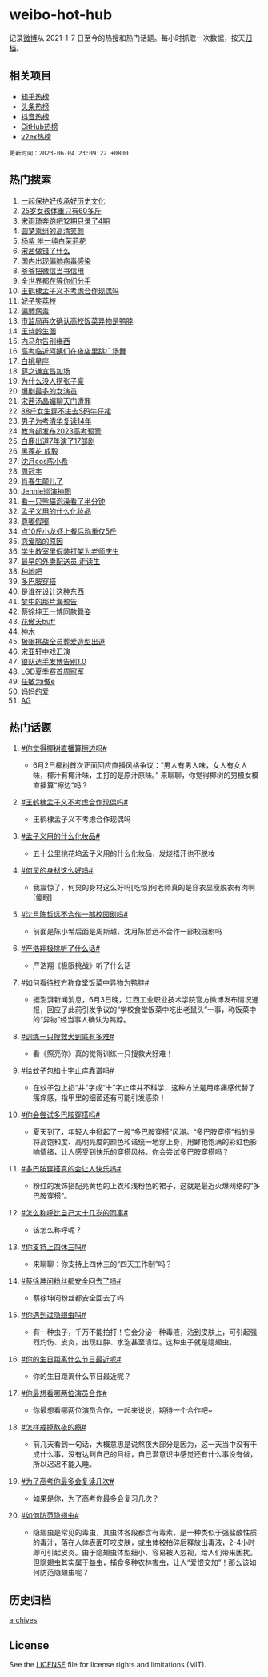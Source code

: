 # weibo-hot-hub

记录[微博](https://www.weibo.com)从 2021-1-7 日至今的热搜和热门话题。每小时抓取一次数据，按天[归档](archives)。

## 相关项目

- [知乎热榜](https://github.com/lonnyzhang423/zhihu-hot-hub)
- [头条热榜](https://github.com/lonnyzhang423/toutiao-hot-hub)
- [抖音热榜](https://github.com/lonnyzhang423/douyin-hot-hub)
- [GitHub热榜](https://github.com/lonnyzhang423/github-hot-hub)
- [v2ex热榜](https://github.com/lonnyzhang423/v2ex-hot-hub)


`更新时间：2023-06-04 23:09:22 +0800`

## 热门搜索

1. [一起保护好传承好历史文化](https://m.weibo.cn/search?containerid=100103type%3D1%26t%3D10%26q%3D%23%E4%B8%80%E8%B5%B7%E4%BF%9D%E6%8A%A4%E5%A5%BD%E4%BC%A0%E6%89%BF%E5%A5%BD%E5%8E%86%E5%8F%B2%E6%96%87%E5%8C%96%23&stream_entry_id=51&isnewpage=1&extparam=seat%3D1%26stream_entry_id%3D51%26filter_type%3Drealtimehot%26dgr%3D0%26cate%3D10103%26c_type%3D51%26pos%3D0%26display_time%3D1685891359%26pre_seqid%3D168589135989296418238&luicode=10000011&lfid=106003type%253D25%2526t%253D3%2526disable_hot%253D1%2526filter_type%253Drealtimehot)
1. [25岁女孩体重只有60多斤](https://m.weibo.cn/search?containerid=100103type%3D1%26t%3D10%26q%3D%2325%E5%B2%81%E5%A5%B3%E5%AD%A9%E4%BD%93%E9%87%8D%E5%8F%AA%E6%9C%8960%E5%A4%9A%E6%96%A4%23&stream_entry_id=31&isnewpage=1&extparam=seat%3D1%26stream_entry_id%3D31%26realpos%3D1%26filter_type%3Drealtimehot%26pos%3D0%26lcate%3D5001%26dgr%3D0%26flag%3D2%26q%3D%252325%25E5%25B2%2581%25E5%25A5%25B3%25E5%25AD%25A9%25E4%25BD%2593%25E9%2587%258D%25E5%258F%25AA%25E6%259C%258960%25E5%25A4%259A%25E6%2596%25A4%2523%26c_type%3D31%26band_rank%3D1%26cate%3D5001%26display_time%3D1685891359%26pre_seqid%3D168589135989296418238&luicode=10000011&lfid=106003type%253D25%2526t%253D3%2526disable_hot%253D1%2526filter_type%253Drealtimehot)
1. [宋雨琦奔跑吧12期只录了4期](https://m.weibo.cn/search?containerid=100103type%3D1%26t%3D10%26q%3D%23%E5%AE%8B%E9%9B%A8%E7%90%A6%E5%A5%94%E8%B7%91%E5%90%A712%E6%9C%9F%E5%8F%AA%E5%BD%95%E4%BA%864%E6%9C%9F%23&stream_entry_id=31&isnewpage=1&extparam=seat%3D1%26stream_entry_id%3D31%26realpos%3D2%26filter_type%3Drealtimehot%26pos%3D1%26lcate%3D5001%26dgr%3D0%26flag%3D2%26q%3D%2523%25E5%25AE%258B%25E9%259B%25A8%25E7%2590%25A6%25E5%25A5%2594%25E8%25B7%2591%25E5%2590%25A712%25E6%259C%259F%25E5%258F%25AA%25E5%25BD%2595%25E4%25BA%25864%25E6%259C%259F%2523%26c_type%3D31%26band_rank%3D2%26cate%3D5001%26display_time%3D1685891359%26pre_seqid%3D168589135989296418238&luicode=10000011&lfid=106003type%253D25%2526t%253D3%2526disable_hot%253D1%2526filter_type%253Drealtimehot)
1. [圆梦乘组的高清笑颜](https://m.weibo.cn/search?containerid=100103type%3D1%26t%3D10%26q%3D%23%E5%9C%86%E6%A2%A6%E4%B9%98%E7%BB%84%E7%9A%84%E9%AB%98%E6%B8%85%E7%AC%91%E9%A2%9C%23&stream_entry_id=31&isnewpage=1&extparam=seat%3D1%26stream_entry_id%3D31%26realpos%3D3%26filter_type%3Drealtimehot%26pos%3D2%26lcate%3D5001%26dgr%3D0%26flag%3D0%26q%3D%2523%25E5%259C%2586%25E6%25A2%25A6%25E4%25B9%2598%25E7%25BB%2584%25E7%259A%2584%25E9%25AB%2598%25E6%25B8%2585%25E7%25AC%2591%25E9%25A2%259C%2523%26c_type%3D31%26band_rank%3D3%26cate%3D5001%26display_time%3D1685891359%26pre_seqid%3D168589135989296418238&luicode=10000011&lfid=106003type%253D25%2526t%253D3%2526disable_hot%253D1%2526filter_type%253Drealtimehot)
1. [杨紫 唯一纯白茉莉花](https://m.weibo.cn/search?containerid=100103type%3D1%26t%3D10%26q%3D%E6%9D%A8%E7%B4%AB+%E5%94%AF%E4%B8%80%E7%BA%AF%E7%99%BD%E8%8C%89%E8%8E%89%E8%8A%B1&stream_entry_id=31&isnewpage=1&extparam=seat%3D1%26stream_entry_id%3D31%26realpos%3D4%26filter_type%3Drealtimehot%26pos%3D3%26lcate%3D5001%26dgr%3D0%26flag%3D2%26q%3D%25E6%259D%25A8%25E7%25B4%25AB%2520%25E5%2594%25AF%25E4%25B8%2580%25E7%25BA%25AF%25E7%2599%25BD%25E8%258C%2589%25E8%258E%2589%25E8%258A%25B1%26c_type%3D31%26band_rank%3D4%26cate%3D5001%26display_time%3D1685891359%26pre_seqid%3D168589135989296418238&luicode=10000011&lfid=106003type%253D25%2526t%253D3%2526disable_hot%253D1%2526filter_type%253Drealtimehot)
1. [宋茜做错了什么](https://m.weibo.cn/search?containerid=100103type%3D1%26t%3D10%26q%3D%E5%AE%8B%E8%8C%9C%E5%81%9A%E9%94%99%E4%BA%86%E4%BB%80%E4%B9%88&stream_entry_id=31&isnewpage=1&extparam=seat%3D1%26stream_entry_id%3D31%26realpos%3D5%26filter_type%3Drealtimehot%26pos%3D4%26lcate%3D5001%26dgr%3D0%26flag%3D2%26q%3D%25E5%25AE%258B%25E8%258C%259C%25E5%2581%259A%25E9%2594%2599%25E4%25BA%2586%25E4%25BB%2580%25E4%25B9%2588%26c_type%3D31%26band_rank%3D5%26cate%3D5001%26display_time%3D1685891359%26pre_seqid%3D168589135989296418238&luicode=10000011&lfid=106003type%253D25%2526t%253D3%2526disable_hot%253D1%2526filter_type%253Drealtimehot)
1. [国内出现偏肺病毒感染](https://m.weibo.cn/search?containerid=100103type%3D1%26t%3D10%26q%3D%23%E5%9B%BD%E5%86%85%E5%87%BA%E7%8E%B0%E5%81%8F%E8%82%BA%E7%97%85%E6%AF%92%E6%84%9F%E6%9F%93%23&stream_entry_id=31&isnewpage=1&extparam=seat%3D1%26stream_entry_id%3D31%26realpos%3D6%26filter_type%3Drealtimehot%26pos%3D5%26lcate%3D5001%26dgr%3D0%26flag%3D16%26q%3D%2523%25E5%259B%25BD%25E5%2586%2585%25E5%2587%25BA%25E7%258E%25B0%25E5%2581%258F%25E8%2582%25BA%25E7%2597%2585%25E6%25AF%2592%25E6%2584%259F%25E6%259F%2593%2523%26c_type%3D31%26band_rank%3D6%26cate%3D5001%26display_time%3D1685891359%26pre_seqid%3D168589135989296418238&luicode=10000011&lfid=106003type%253D25%2526t%253D3%2526disable_hot%253D1%2526filter_type%253Drealtimehot)
1. [爷爷把微信当书信用](https://m.weibo.cn/search?containerid=100103type%3D1%26t%3D10%26q%3D%23%E7%88%B7%E7%88%B7%E6%8A%8A%E5%BE%AE%E4%BF%A1%E5%BD%93%E4%B9%A6%E4%BF%A1%E7%94%A8%23&stream_entry_id=31&isnewpage=1&extparam=seat%3D1%26stream_entry_id%3D31%26realpos%3D7%26filter_type%3Drealtimehot%26pos%3D6%26lcate%3D5001%26dgr%3D0%26flag%3D2%26q%3D%2523%25E7%2588%25B7%25E7%2588%25B7%25E6%258A%258A%25E5%25BE%25AE%25E4%25BF%25A1%25E5%25BD%2593%25E4%25B9%25A6%25E4%25BF%25A1%25E7%2594%25A8%2523%26c_type%3D31%26band_rank%3D7%26cate%3D5001%26display_time%3D1685891359%26pre_seqid%3D168589135989296418238&luicode=10000011&lfid=106003type%253D25%2526t%253D3%2526disable_hot%253D1%2526filter_type%253Drealtimehot)
1. [全世界都在等你们分手](https://m.weibo.cn/search?containerid=100103type%3D1%26t%3D10%26q%3D%E5%85%A8%E4%B8%96%E7%95%8C%E9%83%BD%E5%9C%A8%E7%AD%89%E4%BD%A0%E4%BB%AC%E5%88%86%E6%89%8B&stream_entry_id=31&isnewpage=1&extparam=seat%3D1%26stream_entry_id%3D31%26realpos%3D8%26filter_type%3Drealtimehot%26pos%3D7%26lcate%3D5001%26dgr%3D0%26flag%3D0%26q%3D%25E5%2585%25A8%25E4%25B8%2596%25E7%2595%258C%25E9%2583%25BD%25E5%259C%25A8%25E7%25AD%2589%25E4%25BD%25A0%25E4%25BB%25AC%25E5%2588%2586%25E6%2589%258B%26c_type%3D31%26band_rank%3D8%26cate%3D5001%26display_time%3D1685891359%26pre_seqid%3D168589135989296418238&luicode=10000011&lfid=106003type%253D25%2526t%253D3%2526disable_hot%253D1%2526filter_type%253Drealtimehot)
1. [王鹤棣孟子义不考虑合作现偶吗](https://m.weibo.cn/search?containerid=100103type%3D1%26t%3D10%26q%3D%23%E7%8E%8B%E9%B9%A4%E6%A3%A3%E5%AD%9F%E5%AD%90%E4%B9%89%E4%B8%8D%E8%80%83%E8%99%91%E5%90%88%E4%BD%9C%E7%8E%B0%E5%81%B6%E5%90%97%23&stream_entry_id=31&isnewpage=1&extparam=seat%3D1%26stream_entry_id%3D31%26realpos%3D9%26filter_type%3Drealtimehot%26pos%3D8%26lcate%3D5001%26dgr%3D0%26flag%3D1%26q%3D%2523%25E7%258E%258B%25E9%25B9%25A4%25E6%25A3%25A3%25E5%25AD%259F%25E5%25AD%2590%25E4%25B9%2589%25E4%25B8%258D%25E8%2580%2583%25E8%2599%2591%25E5%2590%2588%25E4%25BD%259C%25E7%258E%25B0%25E5%2581%25B6%25E5%2590%2597%2523%26c_type%3D31%26band_rank%3D9%26cate%3D5001%26display_time%3D1685891359%26pre_seqid%3D168589135989296418238&luicode=10000011&lfid=106003type%253D25%2526t%253D3%2526disable_hot%253D1%2526filter_type%253Drealtimehot)
1. [妃子笑荔枝](https://m.weibo.cn/search?containerid=100103type%3D1%26t%3D10%26q%3D%E5%A6%83%E5%AD%90%E7%AC%91%E8%8D%94%E6%9E%9D&stream_entry_id=31&isnewpage=1&extparam=seat%3D1%26stream_entry_id%3D31%26realpos%3D10%26filter_type%3Drealtimehot%26pos%3D9%26lcate%3D5001%26dgr%3D0%26flag%3D0%26q%3D%25E5%25A6%2583%25E5%25AD%2590%25E7%25AC%2591%25E8%258D%2594%25E6%259E%259D%26c_type%3D31%26band_rank%3D10%26cate%3D5001%26display_time%3D1685891359%26pre_seqid%3D168589135989296418238&luicode=10000011&lfid=106003type%253D25%2526t%253D3%2526disable_hot%253D1%2526filter_type%253Drealtimehot)
1. [偏肺病毒](https://m.weibo.cn/search?containerid=100103type%3D1%26t%3D10%26q%3D%23%E5%81%8F%E8%82%BA%E7%97%85%E6%AF%92%23&stream_entry_id=31&isnewpage=1&extparam=seat%3D1%26stream_entry_id%3D31%26realpos%3D11%26filter_type%3Drealtimehot%26pos%3D10%26lcate%3D5001%26dgr%3D0%26flag%3D2%26q%3D%2523%25E5%2581%258F%25E8%2582%25BA%25E7%2597%2585%25E6%25AF%2592%2523%26c_type%3D31%26band_rank%3D11%26cate%3D5001%26display_time%3D1685891359%26pre_seqid%3D168589135989296418238&luicode=10000011&lfid=106003type%253D25%2526t%253D3%2526disable_hot%253D1%2526filter_type%253Drealtimehot)
1. [市监局再次确认高校饭菜异物是鸭脖](https://m.weibo.cn/search?containerid=100103type%3D1%26t%3D10%26q%3D%23%E5%B8%82%E7%9B%91%E5%B1%80%E5%86%8D%E6%AC%A1%E7%A1%AE%E8%AE%A4%E9%AB%98%E6%A0%A1%E9%A5%AD%E8%8F%9C%E5%BC%82%E7%89%A9%E6%98%AF%E9%B8%AD%E8%84%96%23&stream_entry_id=31&isnewpage=1&extparam=seat%3D1%26stream_entry_id%3D31%26realpos%3D12%26filter_type%3Drealtimehot%26pos%3D11%26lcate%3D5001%26dgr%3D0%26flag%3D2%26q%3D%2523%25E5%25B8%2582%25E7%259B%2591%25E5%25B1%2580%25E5%2586%258D%25E6%25AC%25A1%25E7%25A1%25AE%25E8%25AE%25A4%25E9%25AB%2598%25E6%25A0%25A1%25E9%25A5%25AD%25E8%258F%259C%25E5%25BC%2582%25E7%2589%25A9%25E6%2598%25AF%25E9%25B8%25AD%25E8%2584%2596%2523%26c_type%3D31%26band_rank%3D12%26cate%3D5001%26display_time%3D1685891359%26pre_seqid%3D168589135989296418238&luicode=10000011&lfid=106003type%253D25%2526t%253D3%2526disable_hot%253D1%2526filter_type%253Drealtimehot)
1. [王诗龄生图](https://m.weibo.cn/search?containerid=100103type%3D1%26t%3D10%26q%3D%23%E7%8E%8B%E8%AF%97%E9%BE%84%E7%94%9F%E5%9B%BE%23&stream_entry_id=31&isnewpage=1&extparam=seat%3D1%26stream_entry_id%3D31%26realpos%3D13%26filter_type%3Drealtimehot%26pos%3D12%26lcate%3D5001%26dgr%3D0%26flag%3D1%26q%3D%2523%25E7%258E%258B%25E8%25AF%2597%25E9%25BE%2584%25E7%2594%259F%25E5%259B%25BE%2523%26c_type%3D31%26band_rank%3D13%26cate%3D5001%26display_time%3D1685891359%26pre_seqid%3D168589135989296418238&luicode=10000011&lfid=106003type%253D25%2526t%253D3%2526disable_hot%253D1%2526filter_type%253Drealtimehot)
1. [内马尔告别梅西](https://m.weibo.cn/search?containerid=100103type%3D1%26t%3D10%26q%3D%23%E5%86%85%E9%A9%AC%E5%B0%94%E5%91%8A%E5%88%AB%E6%A2%85%E8%A5%BF%23&stream_entry_id=31&isnewpage=1&extparam=seat%3D1%26stream_entry_id%3D31%26realpos%3D14%26filter_type%3Drealtimehot%26pos%3D13%26lcate%3D5001%26dgr%3D0%26flag%3D1%26q%3D%2523%25E5%2586%2585%25E9%25A9%25AC%25E5%25B0%2594%25E5%2591%258A%25E5%2588%25AB%25E6%25A2%2585%25E8%25A5%25BF%2523%26c_type%3D31%26band_rank%3D14%26cate%3D5001%26display_time%3D1685891359%26pre_seqid%3D168589135989296418238&luicode=10000011&lfid=106003type%253D25%2526t%253D3%2526disable_hot%253D1%2526filter_type%253Drealtimehot)
1. [高考临近阿姨们在夜店里跳广场舞](https://m.weibo.cn/search?containerid=100103type%3D1%26t%3D10%26q%3D%23%E9%AB%98%E8%80%83%E4%B8%B4%E8%BF%91%E9%98%BF%E5%A7%A8%E4%BB%AC%E5%9C%A8%E5%A4%9C%E5%BA%97%E9%87%8C%E8%B7%B3%E5%B9%BF%E5%9C%BA%E8%88%9E%23&stream_entry_id=31&isnewpage=1&extparam=seat%3D1%26stream_entry_id%3D31%26realpos%3D15%26filter_type%3Drealtimehot%26pos%3D14%26lcate%3D5001%26dgr%3D0%26cate%3D5001%26flag%3D0%26q%3D%2523%25E9%25AB%2598%25E8%2580%2583%25E4%25B8%25B4%25E8%25BF%2591%25E9%2598%25BF%25E5%25A7%25A8%25E4%25BB%25AC%25E5%259C%25A8%25E5%25A4%259C%25E5%25BA%2597%25E9%2587%258C%25E8%25B7%25B3%25E5%25B9%25BF%25E5%259C%25BA%25E8%2588%259E%2523%26c_type%3D31%26band_rank%3D15%26adid%3D191481%26display_time%3D1685891359%26pre_seqid%3D168589135989296418238&luicode=10000011&lfid=106003type%253D25%2526t%253D3%2526disable_hot%253D1%2526filter_type%253Drealtimehot)
1. [白桃星座](https://m.weibo.cn/search?containerid=100103type%3D1%26t%3D10%26q%3D%E7%99%BD%E6%A1%83%E6%98%9F%E5%BA%A7&stream_entry_id=31&isnewpage=1&extparam=seat%3D1%26stream_entry_id%3D31%26realpos%3D16%26filter_type%3Drealtimehot%26pos%3D15%26lcate%3D5001%26dgr%3D0%26flag%3D1%26q%3D%25E7%2599%25BD%25E6%25A1%2583%25E6%2598%259F%25E5%25BA%25A7%26c_type%3D31%26band_rank%3D16%26cate%3D5001%26display_time%3D1685891359%26pre_seqid%3D168589135989296418238&luicode=10000011&lfid=106003type%253D25%2526t%253D3%2526disable_hot%253D1%2526filter_type%253Drealtimehot)
1. [薛之谦宜昌加场](https://m.weibo.cn/search?containerid=100103type%3D1%26t%3D10%26q%3D%E8%96%9B%E4%B9%8B%E8%B0%A6%E5%AE%9C%E6%98%8C%E5%8A%A0%E5%9C%BA&stream_entry_id=31&isnewpage=1&extparam=seat%3D1%26stream_entry_id%3D31%26realpos%3D17%26filter_type%3Drealtimehot%26pos%3D16%26lcate%3D5001%26dgr%3D0%26flag%3D1%26q%3D%25E8%2596%259B%25E4%25B9%258B%25E8%25B0%25A6%25E5%25AE%259C%25E6%2598%258C%25E5%258A%25A0%25E5%259C%25BA%26c_type%3D31%26band_rank%3D17%26cate%3D5001%26display_time%3D1685891359%26pre_seqid%3D168589135989296418238&luicode=10000011&lfid=106003type%253D25%2526t%253D3%2526disable_hot%253D1%2526filter_type%253Drealtimehot)
1. [为什么没人捞张子豪](https://m.weibo.cn/search?containerid=100103type%3D1%26t%3D10%26q%3D%E4%B8%BA%E4%BB%80%E4%B9%88%E6%B2%A1%E4%BA%BA%E6%8D%9E%E5%BC%A0%E5%AD%90%E8%B1%AA&stream_entry_id=31&isnewpage=1&extparam=seat%3D1%26stream_entry_id%3D31%26realpos%3D18%26filter_type%3Drealtimehot%26pos%3D17%26lcate%3D5001%26dgr%3D0%26flag%3D0%26q%3D%25E4%25B8%25BA%25E4%25BB%2580%25E4%25B9%2588%25E6%25B2%25A1%25E4%25BA%25BA%25E6%258D%259E%25E5%25BC%25A0%25E5%25AD%2590%25E8%25B1%25AA%26c_type%3D31%26band_rank%3D18%26cate%3D5001%26display_time%3D1685891359%26pre_seqid%3D168589135989296418238&luicode=10000011&lfid=106003type%253D25%2526t%253D3%2526disable_hot%253D1%2526filter_type%253Drealtimehot)
1. [爆剧最多的女演员](https://m.weibo.cn/search?containerid=100103type%3D1%26t%3D10%26q%3D%23%E7%88%86%E5%89%A7%E6%9C%80%E5%A4%9A%E7%9A%84%E5%A5%B3%E6%BC%94%E5%91%98%23&stream_entry_id=31&isnewpage=1&extparam=seat%3D1%26stream_entry_id%3D31%26realpos%3D19%26filter_type%3Drealtimehot%26pos%3D18%26lcate%3D5001%26dgr%3D0%26flag%3D0%26q%3D%2523%25E7%2588%2586%25E5%2589%25A7%25E6%259C%2580%25E5%25A4%259A%25E7%259A%2584%25E5%25A5%25B3%25E6%25BC%2594%25E5%2591%2598%2523%26c_type%3D31%26band_rank%3D19%26cate%3D5001%26display_time%3D1685891359%26pre_seqid%3D168589135989296418238&luicode=10000011&lfid=106003type%253D25%2526t%253D3%2526disable_hot%253D1%2526filter_type%253Drealtimehot)
1. [宋茜汤晶媚聊天门遭罪](https://m.weibo.cn/search?containerid=100103type%3D1%26t%3D10%26q%3D%23%E5%AE%8B%E8%8C%9C%E6%B1%A4%E6%99%B6%E5%AA%9A%E8%81%8A%E5%A4%A9%E9%97%A8%E9%81%AD%E7%BD%AA%23&stream_entry_id=31&isnewpage=1&extparam=seat%3D1%26stream_entry_id%3D31%26realpos%3D20%26filter_type%3Drealtimehot%26pos%3D19%26lcate%3D5001%26dgr%3D0%26flag%3D0%26q%3D%2523%25E5%25AE%258B%25E8%258C%259C%25E6%25B1%25A4%25E6%2599%25B6%25E5%25AA%259A%25E8%2581%258A%25E5%25A4%25A9%25E9%2597%25A8%25E9%2581%25AD%25E7%25BD%25AA%2523%26c_type%3D31%26band_rank%3D20%26cate%3D5001%26display_time%3D1685891359%26pre_seqid%3D168589135989296418238&luicode=10000011&lfid=106003type%253D25%2526t%253D3%2526disable_hot%253D1%2526filter_type%253Drealtimehot)
1. [88斤女生穿不进去S码牛仔裙](https://m.weibo.cn/search?containerid=100103type%3D1%26t%3D10%26q%3D%2388%E6%96%A4%E5%A5%B3%E7%94%9F%E7%A9%BF%E4%B8%8D%E8%BF%9B%E5%8E%BBS%E7%A0%81%E7%89%9B%E4%BB%94%E8%A3%99%23&stream_entry_id=31&isnewpage=1&extparam=seat%3D1%26stream_entry_id%3D31%26realpos%3D21%26filter_type%3Drealtimehot%26pos%3D20%26lcate%3D5001%26dgr%3D0%26flag%3D1%26q%3D%252388%25E6%2596%25A4%25E5%25A5%25B3%25E7%2594%259F%25E7%25A9%25BF%25E4%25B8%258D%25E8%25BF%259B%25E5%258E%25BBS%25E7%25A0%2581%25E7%2589%259B%25E4%25BB%2594%25E8%25A3%2599%2523%26c_type%3D31%26band_rank%3D21%26cate%3D5001%26display_time%3D1685891359%26pre_seqid%3D168589135989296418238&luicode=10000011&lfid=106003type%253D25%2526t%253D3%2526disable_hot%253D1%2526filter_type%253Drealtimehot)
1. [男子为考清华复读14年](https://m.weibo.cn/search?containerid=100103type%3D1%26t%3D10%26q%3D%23%E7%94%B7%E5%AD%90%E4%B8%BA%E8%80%83%E6%B8%85%E5%8D%8E%E5%A4%8D%E8%AF%BB14%E5%B9%B4%23&stream_entry_id=31&isnewpage=1&extparam=seat%3D1%26stream_entry_id%3D31%26realpos%3D22%26filter_type%3Drealtimehot%26pos%3D21%26lcate%3D5001%26dgr%3D0%26flag%3D0%26q%3D%2523%25E7%2594%25B7%25E5%25AD%2590%25E4%25B8%25BA%25E8%2580%2583%25E6%25B8%2585%25E5%258D%258E%25E5%25A4%258D%25E8%25AF%25BB14%25E5%25B9%25B4%2523%26c_type%3D31%26band_rank%3D22%26cate%3D5001%26display_time%3D1685891359%26pre_seqid%3D168589135989296418238&luicode=10000011&lfid=106003type%253D25%2526t%253D3%2526disable_hot%253D1%2526filter_type%253Drealtimehot)
1. [教育部发布2023高考预警](https://m.weibo.cn/search?containerid=100103type%3D1%26t%3D10%26q%3D%23%E6%95%99%E8%82%B2%E9%83%A8%E5%8F%91%E5%B8%832023%E9%AB%98%E8%80%83%E9%A2%84%E8%AD%A6%23&stream_entry_id=31&isnewpage=1&extparam=seat%3D1%26stream_entry_id%3D31%26realpos%3D23%26filter_type%3Drealtimehot%26pos%3D22%26lcate%3D5001%26dgr%3D0%26flag%3D1%26q%3D%2523%25E6%2595%2599%25E8%2582%25B2%25E9%2583%25A8%25E5%258F%2591%25E5%25B8%25832023%25E9%25AB%2598%25E8%2580%2583%25E9%25A2%2584%25E8%25AD%25A6%2523%26c_type%3D31%26band_rank%3D23%26cate%3D5001%26display_time%3D1685891359%26pre_seqid%3D168589135989296418238&luicode=10000011&lfid=106003type%253D25%2526t%253D3%2526disable_hot%253D1%2526filter_type%253Drealtimehot)
1. [白鹿出道7年演了17部剧](https://m.weibo.cn/search?containerid=100103type%3D1%26t%3D10%26q%3D%23%E7%99%BD%E9%B9%BF%E5%87%BA%E9%81%937%E5%B9%B4%E6%BC%94%E4%BA%8617%E9%83%A8%E5%89%A7%23&stream_entry_id=31&isnewpage=1&extparam=seat%3D1%26stream_entry_id%3D31%26realpos%3D24%26filter_type%3Drealtimehot%26pos%3D23%26lcate%3D5001%26dgr%3D0%26flag%3D1%26q%3D%2523%25E7%2599%25BD%25E9%25B9%25BF%25E5%2587%25BA%25E9%2581%25937%25E5%25B9%25B4%25E6%25BC%2594%25E4%25BA%258617%25E9%2583%25A8%25E5%2589%25A7%2523%26c_type%3D31%26band_rank%3D24%26cate%3D5001%26display_time%3D1685891359%26pre_seqid%3D168589135989296418238&luicode=10000011&lfid=106003type%253D25%2526t%253D3%2526disable_hot%253D1%2526filter_type%253Drealtimehot)
1. [黑莲花 成毅](https://m.weibo.cn/search?containerid=100103type%3D1%26t%3D10%26q%3D%E9%BB%91%E8%8E%B2%E8%8A%B1+%E6%88%90%E6%AF%85&stream_entry_id=31&isnewpage=1&extparam=seat%3D1%26stream_entry_id%3D31%26realpos%3D25%26filter_type%3Drealtimehot%26pos%3D24%26lcate%3D5001%26dgr%3D0%26flag%3D0%26q%3D%25E9%25BB%2591%25E8%258E%25B2%25E8%258A%25B1%2520%25E6%2588%2590%25E6%25AF%2585%26c_type%3D31%26band_rank%3D25%26cate%3D5001%26display_time%3D1685891359%26pre_seqid%3D168589135989296418238&luicode=10000011&lfid=106003type%253D25%2526t%253D3%2526disable_hot%253D1%2526filter_type%253Drealtimehot)
1. [沈月cos陈小希](https://m.weibo.cn/search?containerid=100103type%3D1%26t%3D10%26q%3D%23%E6%B2%88%E6%9C%88cos%E9%99%88%E5%B0%8F%E5%B8%8C%23&stream_entry_id=31&isnewpage=1&extparam=seat%3D1%26stream_entry_id%3D31%26realpos%3D26%26filter_type%3Drealtimehot%26pos%3D25%26lcate%3D5001%26dgr%3D0%26flag%3D0%26q%3D%2523%25E6%25B2%2588%25E6%259C%2588cos%25E9%2599%2588%25E5%25B0%258F%25E5%25B8%258C%2523%26c_type%3D31%26band_rank%3D26%26cate%3D5001%26display_time%3D1685891359%26pre_seqid%3D168589135989296418238&luicode=10000011&lfid=106003type%253D25%2526t%253D3%2526disable_hot%253D1%2526filter_type%253Drealtimehot)
1. [周冠宇](https://m.weibo.cn/search?containerid=100103type%3D1%26t%3D10%26q%3D%E5%91%A8%E5%86%A0%E5%AE%87&stream_entry_id=31&isnewpage=1&extparam=seat%3D1%26stream_entry_id%3D31%26realpos%3D27%26filter_type%3Drealtimehot%26pos%3D26%26lcate%3D5001%26dgr%3D0%26flag%3D1%26q%3D%25E5%2591%25A8%25E5%2586%25A0%25E5%25AE%2587%26c_type%3D31%26band_rank%3D27%26cate%3D5001%26display_time%3D1685891359%26pre_seqid%3D168589135989296418238&luicode=10000011&lfid=106003type%253D25%2526t%253D3%2526disable_hot%253D1%2526filter_type%253Drealtimehot)
1. [肖春生颠儿了](https://m.weibo.cn/search?containerid=100103type%3D1%26t%3D10%26q%3D%23%E8%82%96%E6%98%A5%E7%94%9F%E9%A2%A0%E5%84%BF%E4%BA%86%23&stream_entry_id=31&isnewpage=1&extparam=seat%3D1%26stream_entry_id%3D31%26realpos%3D28%26filter_type%3Drealtimehot%26pos%3D27%26lcate%3D5001%26dgr%3D0%26flag%3D1%26q%3D%2523%25E8%2582%2596%25E6%2598%25A5%25E7%2594%259F%25E9%25A2%25A0%25E5%2584%25BF%25E4%25BA%2586%2523%26c_type%3D31%26band_rank%3D28%26cate%3D5001%26display_time%3D1685891359%26pre_seqid%3D168589135989296418238&luicode=10000011&lfid=106003type%253D25%2526t%253D3%2526disable_hot%253D1%2526filter_type%253Drealtimehot)
1. [Jennie巡演神图](https://m.weibo.cn/search?containerid=100103type%3D1%26t%3D10%26q%3D%23Jennie%E5%B7%A1%E6%BC%94%E7%A5%9E%E5%9B%BE%23&stream_entry_id=31&isnewpage=1&extparam=seat%3D1%26stream_entry_id%3D31%26realpos%3D29%26filter_type%3Drealtimehot%26pos%3D28%26lcate%3D5001%26dgr%3D0%26flag%3D1%26q%3D%2523Jennie%25E5%25B7%25A1%25E6%25BC%2594%25E7%25A5%259E%25E5%259B%25BE%2523%26c_type%3D31%26band_rank%3D29%26cate%3D5001%26display_time%3D1685891359%26pre_seqid%3D168589135989296418238&luicode=10000011&lfid=106003type%253D25%2526t%253D3%2526disable_hot%253D1%2526filter_type%253Drealtimehot)
1. [看一只熊猫泡澡看了半分钟](https://m.weibo.cn/search?containerid=100103type%3D1%26t%3D10%26q%3D%23%E7%9C%8B%E4%B8%80%E5%8F%AA%E7%86%8A%E7%8C%AB%E6%B3%A1%E6%BE%A1%E7%9C%8B%E4%BA%86%E5%8D%8A%E5%88%86%E9%92%9F%23&stream_entry_id=31&isnewpage=1&extparam=seat%3D1%26stream_entry_id%3D31%26realpos%3D30%26filter_type%3Drealtimehot%26pos%3D29%26lcate%3D5001%26dgr%3D0%26flag%3D0%26q%3D%2523%25E7%259C%258B%25E4%25B8%2580%25E5%258F%25AA%25E7%2586%258A%25E7%258C%25AB%25E6%25B3%25A1%25E6%25BE%25A1%25E7%259C%258B%25E4%25BA%2586%25E5%258D%258A%25E5%2588%2586%25E9%2592%259F%2523%26c_type%3D31%26band_rank%3D30%26cate%3D5001%26display_time%3D1685891359%26pre_seqid%3D168589135989296418238&luicode=10000011&lfid=106003type%253D25%2526t%253D3%2526disable_hot%253D1%2526filter_type%253Drealtimehot)
1. [孟子义用的什么化妆品](https://m.weibo.cn/search?containerid=100103type%3D1%26t%3D10%26q%3D%23%E5%AD%9F%E5%AD%90%E4%B9%89%E7%94%A8%E7%9A%84%E4%BB%80%E4%B9%88%E5%8C%96%E5%A6%86%E5%93%81%23&stream_entry_id=31&isnewpage=1&extparam=seat%3D1%26stream_entry_id%3D31%26realpos%3D31%26filter_type%3Drealtimehot%26pos%3D30%26lcate%3D5001%26dgr%3D0%26flag%3D0%26q%3D%2523%25E5%25AD%259F%25E5%25AD%2590%25E4%25B9%2589%25E7%2594%25A8%25E7%259A%2584%25E4%25BB%2580%25E4%25B9%2588%25E5%258C%2596%25E5%25A6%2586%25E5%2593%2581%2523%26c_type%3D31%26band_rank%3D31%26cate%3D5001%26display_time%3D1685891359%26pre_seqid%3D168589135989296418238&luicode=10000011&lfid=106003type%253D25%2526t%253D3%2526disable_hot%253D1%2526filter_type%253Drealtimehot)
1. [尊嘟假嘟](https://m.weibo.cn/search?containerid=100103type%3D1%26t%3D10%26q%3D%E5%B0%8A%E5%98%9F%E5%81%87%E5%98%9F&stream_entry_id=31&isnewpage=1&extparam=seat%3D1%26stream_entry_id%3D31%26realpos%3D32%26filter_type%3Drealtimehot%26pos%3D31%26lcate%3D5001%26dgr%3D0%26flag%3D1%26q%3D%25E5%25B0%258A%25E5%2598%259F%25E5%2581%2587%25E5%2598%259F%26c_type%3D31%26band_rank%3D32%26cate%3D5001%26display_time%3D1685891359%26pre_seqid%3D168589135989296418238&luicode=10000011&lfid=106003type%253D25%2526t%253D3%2526disable_hot%253D1%2526filter_type%253Drealtimehot)
1. [点10斤小龙虾上餐后称重仅5斤](https://m.weibo.cn/search?containerid=100103type%3D1%26t%3D10%26q%3D%23%E7%82%B910%E6%96%A4%E5%B0%8F%E9%BE%99%E8%99%BE%E4%B8%8A%E9%A4%90%E5%90%8E%E7%A7%B0%E9%87%8D%E4%BB%855%E6%96%A4%23&stream_entry_id=31&isnewpage=1&extparam=seat%3D1%26stream_entry_id%3D31%26realpos%3D33%26filter_type%3Drealtimehot%26pos%3D32%26lcate%3D5001%26dgr%3D0%26flag%3D0%26q%3D%2523%25E7%2582%25B910%25E6%2596%25A4%25E5%25B0%258F%25E9%25BE%2599%25E8%2599%25BE%25E4%25B8%258A%25E9%25A4%2590%25E5%2590%258E%25E7%25A7%25B0%25E9%2587%258D%25E4%25BB%25855%25E6%2596%25A4%2523%26c_type%3D31%26band_rank%3D33%26cate%3D5001%26display_time%3D1685891359%26pre_seqid%3D168589135989296418238&luicode=10000011&lfid=106003type%253D25%2526t%253D3%2526disable_hot%253D1%2526filter_type%253Drealtimehot)
1. [恋爱脑的原因](https://m.weibo.cn/search?containerid=100103type%3D1%26t%3D10%26q%3D%E6%81%8B%E7%88%B1%E8%84%91%E7%9A%84%E5%8E%9F%E5%9B%A0&stream_entry_id=31&isnewpage=1&extparam=seat%3D1%26stream_entry_id%3D31%26realpos%3D34%26filter_type%3Drealtimehot%26pos%3D33%26lcate%3D5001%26dgr%3D0%26flag%3D1%26q%3D%25E6%2581%258B%25E7%2588%25B1%25E8%2584%2591%25E7%259A%2584%25E5%258E%259F%25E5%259B%25A0%26c_type%3D31%26band_rank%3D34%26cate%3D5001%26display_time%3D1685891359%26pre_seqid%3D168589135989296418238&luicode=10000011&lfid=106003type%253D25%2526t%253D3%2526disable_hot%253D1%2526filter_type%253Drealtimehot)
1. [学生教室里假装打架为老师庆生](https://m.weibo.cn/search?containerid=100103type%3D1%26t%3D10%26q%3D%23%E5%AD%A6%E7%94%9F%E6%95%99%E5%AE%A4%E9%87%8C%E5%81%87%E8%A3%85%E6%89%93%E6%9E%B6%E4%B8%BA%E8%80%81%E5%B8%88%E5%BA%86%E7%94%9F%23&stream_entry_id=31&isnewpage=1&extparam=seat%3D1%26stream_entry_id%3D31%26realpos%3D35%26filter_type%3Drealtimehot%26pos%3D34%26lcate%3D5001%26dgr%3D0%26flag%3D1%26q%3D%2523%25E5%25AD%25A6%25E7%2594%259F%25E6%2595%2599%25E5%25AE%25A4%25E9%2587%258C%25E5%2581%2587%25E8%25A3%2585%25E6%2589%2593%25E6%259E%25B6%25E4%25B8%25BA%25E8%2580%2581%25E5%25B8%2588%25E5%25BA%2586%25E7%2594%259F%2523%26c_type%3D31%26band_rank%3D35%26cate%3D5001%26display_time%3D1685891359%26pre_seqid%3D168589135989296418238&luicode=10000011&lfid=106003type%253D25%2526t%253D3%2526disable_hot%253D1%2526filter_type%253Drealtimehot)
1. [最早的外卖配送员 走读生](https://m.weibo.cn/search?containerid=100103type%3D1%26t%3D10%26q%3D%E6%9C%80%E6%97%A9%E7%9A%84%E5%A4%96%E5%8D%96%E9%85%8D%E9%80%81%E5%91%98+%E8%B5%B0%E8%AF%BB%E7%94%9F&stream_entry_id=31&isnewpage=1&extparam=seat%3D1%26stream_entry_id%3D31%26realpos%3D36%26filter_type%3Drealtimehot%26pos%3D35%26lcate%3D5001%26dgr%3D0%26flag%3D1%26q%3D%25E6%259C%2580%25E6%2597%25A9%25E7%259A%2584%25E5%25A4%2596%25E5%258D%2596%25E9%2585%258D%25E9%2580%2581%25E5%2591%2598%2520%25E8%25B5%25B0%25E8%25AF%25BB%25E7%2594%259F%26c_type%3D31%26band_rank%3D36%26cate%3D5001%26display_time%3D1685891359%26pre_seqid%3D168589135989296418238&luicode=10000011&lfid=106003type%253D25%2526t%253D3%2526disable_hot%253D1%2526filter_type%253Drealtimehot)
1. [种地吧](https://m.weibo.cn/search?containerid=100103type%3D1%26t%3D10%26q%3D%E7%A7%8D%E5%9C%B0%E5%90%A7&stream_entry_id=31&isnewpage=1&extparam=seat%3D1%26stream_entry_id%3D31%26realpos%3D37%26filter_type%3Drealtimehot%26pos%3D36%26lcate%3D5001%26dgr%3D0%26flag%3D1%26q%3D%25E7%25A7%258D%25E5%259C%25B0%25E5%2590%25A7%26c_type%3D31%26band_rank%3D37%26cate%3D5001%26display_time%3D1685891359%26pre_seqid%3D168589135989296418238&luicode=10000011&lfid=106003type%253D25%2526t%253D3%2526disable_hot%253D1%2526filter_type%253Drealtimehot)
1. [多巴胺穿搭](https://m.weibo.cn/search?containerid=100103type%3D1%26t%3D10%26q%3D%23%E5%A4%9A%E5%B7%B4%E8%83%BA%E7%A9%BF%E6%90%AD%23&stream_entry_id=31&isnewpage=1&extparam=seat%3D1%26stream_entry_id%3D31%26realpos%3D38%26filter_type%3Drealtimehot%26pos%3D37%26lcate%3D5001%26dgr%3D0%26flag%3D0%26q%3D%2523%25E5%25A4%259A%25E5%25B7%25B4%25E8%2583%25BA%25E7%25A9%25BF%25E6%2590%25AD%2523%26c_type%3D31%26band_rank%3D38%26cate%3D5001%26display_time%3D1685891359%26pre_seqid%3D168589135989296418238&luicode=10000011&lfid=106003type%253D25%2526t%253D3%2526disable_hot%253D1%2526filter_type%253Drealtimehot)
1. [是谁在设计这种东西](https://m.weibo.cn/search?containerid=100103type%3D1%26t%3D10%26q%3D%E6%98%AF%E8%B0%81%E5%9C%A8%E8%AE%BE%E8%AE%A1%E8%BF%99%E7%A7%8D%E4%B8%9C%E8%A5%BF&stream_entry_id=31&isnewpage=1&extparam=seat%3D1%26stream_entry_id%3D31%26realpos%3D39%26filter_type%3Drealtimehot%26pos%3D38%26lcate%3D5001%26dgr%3D0%26flag%3D1%26q%3D%25E6%2598%25AF%25E8%25B0%2581%25E5%259C%25A8%25E8%25AE%25BE%25E8%25AE%25A1%25E8%25BF%2599%25E7%25A7%258D%25E4%25B8%259C%25E8%25A5%25BF%26c_type%3D31%26band_rank%3D39%26cate%3D5001%26display_time%3D1685891359%26pre_seqid%3D168589135989296418238&luicode=10000011&lfid=106003type%253D25%2526t%253D3%2526disable_hot%253D1%2526filter_type%253Drealtimehot)
1. [梦中的那片海预告](https://m.weibo.cn/search?containerid=100103type%3D1%26t%3D10%26q%3D%E6%A2%A6%E4%B8%AD%E7%9A%84%E9%82%A3%E7%89%87%E6%B5%B7%E9%A2%84%E5%91%8A&stream_entry_id=31&isnewpage=1&extparam=seat%3D1%26stream_entry_id%3D31%26realpos%3D40%26filter_type%3Drealtimehot%26pos%3D39%26lcate%3D5001%26dgr%3D0%26flag%3D1%26q%3D%25E6%25A2%25A6%25E4%25B8%25AD%25E7%259A%2584%25E9%2582%25A3%25E7%2589%2587%25E6%25B5%25B7%25E9%25A2%2584%25E5%2591%258A%26c_type%3D31%26band_rank%3D40%26cate%3D5001%26display_time%3D1685891359%26pre_seqid%3D168589135989296418238&luicode=10000011&lfid=106003type%253D25%2526t%253D3%2526disable_hot%253D1%2526filter_type%253Drealtimehot)
1. [蔡徐坤王一博同款舞姿](https://m.weibo.cn/search?containerid=100103type%3D1%26t%3D10%26q%3D%23%E8%94%A1%E5%BE%90%E5%9D%A4%E7%8E%8B%E4%B8%80%E5%8D%9A%E5%90%8C%E6%AC%BE%E8%88%9E%E5%A7%BF%23&stream_entry_id=31&isnewpage=1&extparam=seat%3D1%26stream_entry_id%3D31%26realpos%3D41%26filter_type%3Drealtimehot%26pos%3D40%26lcate%3D5001%26dgr%3D0%26flag%3D0%26q%3D%2523%25E8%2594%25A1%25E5%25BE%2590%25E5%259D%25A4%25E7%258E%258B%25E4%25B8%2580%25E5%258D%259A%25E5%2590%258C%25E6%25AC%25BE%25E8%2588%259E%25E5%25A7%25BF%2523%26c_type%3D31%26band_rank%3D41%26cate%3D5001%26display_time%3D1685891359%26pre_seqid%3D168589135989296418238&luicode=10000011&lfid=106003type%253D25%2526t%253D3%2526disable_hot%253D1%2526filter_type%253Drealtimehot)
1. [花傲天buff](https://m.weibo.cn/search?containerid=100103type%3D1%26t%3D10%26q%3D%23%E8%8A%B1%E5%82%B2%E5%A4%A9buff%23&stream_entry_id=31&isnewpage=1&extparam=seat%3D1%26stream_entry_id%3D31%26realpos%3D42%26filter_type%3Drealtimehot%26pos%3D41%26lcate%3D5001%26dgr%3D0%26flag%3D1%26q%3D%2523%25E8%258A%25B1%25E5%2582%25B2%25E5%25A4%25A9buff%2523%26c_type%3D31%26band_rank%3D42%26cate%3D5001%26display_time%3D1685891359%26pre_seqid%3D168589135989296418238&luicode=10000011&lfid=106003type%253D25%2526t%253D3%2526disable_hot%253D1%2526filter_type%253Drealtimehot)
1. [神木](https://m.weibo.cn/search?containerid=100103type%3D1%26t%3D10%26q%3D%E7%A5%9E%E6%9C%A8&stream_entry_id=31&isnewpage=1&extparam=seat%3D1%26stream_entry_id%3D31%26realpos%3D43%26filter_type%3Drealtimehot%26pos%3D42%26lcate%3D5001%26dgr%3D0%26flag%3D1%26q%3D%25E7%25A5%259E%25E6%259C%25A8%26c_type%3D31%26band_rank%3D43%26cate%3D5001%26display_time%3D1685891359%26pre_seqid%3D168589135989296418238&luicode=10000011&lfid=106003type%253D25%2526t%253D3%2526disable_hot%253D1%2526filter_type%253Drealtimehot)
1. [极限挑战全员葬爱造型出道](https://m.weibo.cn/search?containerid=100103type%3D1%26t%3D10%26q%3D%23%E6%9E%81%E9%99%90%E6%8C%91%E6%88%98%E5%85%A8%E5%91%98%E8%91%AC%E7%88%B1%E9%80%A0%E5%9E%8B%E5%87%BA%E9%81%93%23&stream_entry_id=31&isnewpage=1&extparam=seat%3D1%26stream_entry_id%3D31%26realpos%3D44%26filter_type%3Drealtimehot%26pos%3D43%26lcate%3D5001%26dgr%3D0%26flag%3D0%26q%3D%2523%25E6%259E%2581%25E9%2599%2590%25E6%258C%2591%25E6%2588%2598%25E5%2585%25A8%25E5%2591%2598%25E8%2591%25AC%25E7%2588%25B1%25E9%2580%25A0%25E5%259E%258B%25E5%2587%25BA%25E9%2581%2593%2523%26c_type%3D31%26band_rank%3D44%26cate%3D5001%26display_time%3D1685891359%26pre_seqid%3D168589135989296418238&luicode=10000011&lfid=106003type%253D25%2526t%253D3%2526disable_hot%253D1%2526filter_type%253Drealtimehot)
1. [宋亚轩中戏汇演](https://m.weibo.cn/search?containerid=100103type%3D1%26t%3D10%26q%3D%E5%AE%8B%E4%BA%9A%E8%BD%A9%E4%B8%AD%E6%88%8F%E6%B1%87%E6%BC%94&stream_entry_id=31&isnewpage=1&extparam=seat%3D1%26stream_entry_id%3D31%26realpos%3D45%26filter_type%3Drealtimehot%26pos%3D44%26lcate%3D5001%26dgr%3D0%26flag%3D1%26q%3D%25E5%25AE%258B%25E4%25BA%259A%25E8%25BD%25A9%25E4%25B8%25AD%25E6%2588%258F%25E6%25B1%2587%25E6%25BC%2594%26c_type%3D31%26band_rank%3D45%26cate%3D5001%26display_time%3D1685891359%26pre_seqid%3D168589135989296418238&luicode=10000011&lfid=106003type%253D25%2526t%253D3%2526disable_hot%253D1%2526filter_type%253Drealtimehot)
1. [狼队选手发博告别1.0](https://m.weibo.cn/search?containerid=100103type%3D1%26t%3D10%26q%3D%23%E7%8B%BC%E9%98%9F%E9%80%89%E6%89%8B%E5%8F%91%E5%8D%9A%E5%91%8A%E5%88%AB1.0%23&stream_entry_id=31&isnewpage=1&extparam=seat%3D1%26stream_entry_id%3D31%26realpos%3D46%26filter_type%3Drealtimehot%26pos%3D45%26lcate%3D5001%26dgr%3D0%26flag%3D1%26q%3D%2523%25E7%258B%25BC%25E9%2598%259F%25E9%2580%2589%25E6%2589%258B%25E5%258F%2591%25E5%258D%259A%25E5%2591%258A%25E5%2588%25AB1.0%2523%26c_type%3D31%26band_rank%3D46%26cate%3D5001%26display_time%3D1685891359%26pre_seqid%3D168589135989296418238&luicode=10000011&lfid=106003type%253D25%2526t%253D3%2526disable_hot%253D1%2526filter_type%253Drealtimehot)
1. [LGD夏季赛首周冠军](https://m.weibo.cn/search?containerid=100103type%3D1%26t%3D10%26q%3D%23LGD%E5%A4%8F%E5%AD%A3%E8%B5%9B%E9%A6%96%E5%91%A8%E5%86%A0%E5%86%9B%23&stream_entry_id=31&isnewpage=1&extparam=seat%3D1%26stream_entry_id%3D31%26realpos%3D47%26filter_type%3Drealtimehot%26pos%3D46%26lcate%3D5001%26dgr%3D0%26flag%3D1%26q%3D%2523LGD%25E5%25A4%258F%25E5%25AD%25A3%25E8%25B5%259B%25E9%25A6%2596%25E5%2591%25A8%25E5%2586%25A0%25E5%2586%259B%2523%26c_type%3D31%26band_rank%3D47%26cate%3D5001%26display_time%3D1685891359%26pre_seqid%3D168589135989296418238&luicode=10000011&lfid=106003type%253D25%2526t%253D3%2526disable_hot%253D1%2526filter_type%253Drealtimehot)
1. [任敏为i做e](https://m.weibo.cn/search?containerid=100103type%3D1%26t%3D10%26q%3D%23%E4%BB%BB%E6%95%8F%E4%B8%BAi%E5%81%9Ae%23&stream_entry_id=31&isnewpage=1&extparam=seat%3D1%26stream_entry_id%3D31%26realpos%3D48%26filter_type%3Drealtimehot%26pos%3D47%26lcate%3D5001%26dgr%3D0%26flag%3D1%26q%3D%2523%25E4%25BB%25BB%25E6%2595%258F%25E4%25B8%25BAi%25E5%2581%259Ae%2523%26c_type%3D31%26band_rank%3D48%26cate%3D5001%26display_time%3D1685891359%26pre_seqid%3D168589135989296418238&luicode=10000011&lfid=106003type%253D25%2526t%253D3%2526disable_hot%253D1%2526filter_type%253Drealtimehot)
1. [妈妈的爱](https://m.weibo.cn/search?containerid=100103type%3D1%26t%3D10%26q%3D%E5%A6%88%E5%A6%88%E7%9A%84%E7%88%B1&stream_entry_id=31&isnewpage=1&extparam=seat%3D1%26stream_entry_id%3D31%26realpos%3D49%26filter_type%3Drealtimehot%26pos%3D48%26lcate%3D5001%26dgr%3D0%26flag%3D1%26q%3D%25E5%25A6%2588%25E5%25A6%2588%25E7%259A%2584%25E7%2588%25B1%26c_type%3D31%26band_rank%3D49%26cate%3D5001%26display_time%3D1685891359%26pre_seqid%3D168589135989296418238&luicode=10000011&lfid=106003type%253D25%2526t%253D3%2526disable_hot%253D1%2526filter_type%253Drealtimehot)
1. [AG](https://m.weibo.cn/search?containerid=100103type%3D1%26t%3D10%26q%3DAG&stream_entry_id=31&isnewpage=1&extparam=seat%3D1%26stream_entry_id%3D31%26realpos%3D50%26filter_type%3Drealtimehot%26pos%3D49%26lcate%3D5001%26dgr%3D0%26flag%3D0%26q%3DAG%26c_type%3D31%26band_rank%3D50%26cate%3D5001%26display_time%3D1685891359%26pre_seqid%3D168589135989296418238&luicode=10000011&lfid=106003type%253D25%2526t%253D3%2526disable_hot%253D1%2526filter_type%253Drealtimehot)

## 热门话题

1. [#你觉得椰树直播算擦边吗#](https://m.weibo.cn/search?containerid=231522type%3D1%26t%3D10%26q%3D%23%E4%BD%A0%E8%A7%89%E5%BE%97%E6%A4%B0%E6%A0%91%E7%9B%B4%E6%92%AD%E7%AE%97%E6%93%A6%E8%BE%B9%E5%90%97%23&stream_entry_id=128&isnewpage=1&extparam=seat%3D1%26lcate%3D5004%26c_type%3D128%26unitid%3D1685803057547%26cate%3D5004%26dgr%3D0%26pos%3D1-0-0%26display_time%3D1685891361%26pre_seqid%3D168589136188603267844&luicode=10000011&lfid=231648_-_4)
    - 6月2日椰树首次正面回应直播风格争议：“男人有男人味，女人有女人味，椰汁有椰汁味，主打的是原汁原味。”
来聊聊，你觉得椰树的男模女模直播算“擦边”吗？

1. [#王鹤棣孟子义不考虑合作现偶吗#](https://m.weibo.cn/search?containerid=231522type%3D1%26t%3D10%26q%3D%23%E7%8E%8B%E9%B9%A4%E6%A3%A3%E5%AD%9F%E5%AD%90%E4%B9%89%E4%B8%8D%E8%80%83%E8%99%91%E5%90%88%E4%BD%9C%E7%8E%B0%E5%81%B6%E5%90%97%23&stream_entry_id=128&isnewpage=1&extparam=seat%3D1%26lcate%3D5004%26c_type%3D128%26unitid%3D1685886701522%26cate%3D5004%26dgr%3D0%26pos%3D1-0-1%26display_time%3D1685891361%26pre_seqid%3D168589136188603267844&luicode=10000011&lfid=231648_-_4)
    - 王鹤棣孟子义不考虑合作现偶吗

1. [#孟子义用的什么化妆品#](https://m.weibo.cn/search?containerid=231522type%3D1%26t%3D10%26q%3D%23%E5%AD%9F%E5%AD%90%E4%B9%89%E7%94%A8%E7%9A%84%E4%BB%80%E4%B9%88%E5%8C%96%E5%A6%86%E5%93%81%23&stream_entry_id=128&isnewpage=1&extparam=seat%3D1%26lcate%3D5004%26c_type%3D128%26unitid%3D1685878292861%26cate%3D5004%26dgr%3D0%26pos%3D1-0-2%26display_time%3D1685891361%26pre_seqid%3D168589136188603267844&luicode=10000011&lfid=231648_-_4)
    - 五十公里桃花坞孟子义用的什么化妆品，发烧捂汗也不脱妆

1. [#何炅的身材这么好吗#](https://m.weibo.cn/search?containerid=231522type%3D1%26t%3D10%26q%3D%23%E4%BD%95%E7%82%85%E7%9A%84%E8%BA%AB%E6%9D%90%E8%BF%99%E4%B9%88%E5%A5%BD%E5%90%97%23&stream_entry_id=128&isnewpage=1&extparam=seat%3D1%26lcate%3D5004%26c_type%3D128%26unitid%3D1685862399037%26cate%3D5004%26dgr%3D0%26pos%3D1-0-3%26display_time%3D1685891361%26pre_seqid%3D168589136188603267844&luicode=10000011&lfid=231648_-_4)
    - 我震惊了，何炅的身材这么好吗[吃惊]何老师真的是穿衣显瘦脱衣有肉啊[傻眼] ​

1. [#沈月陈哲远不合作一部校园剧吗#](https://m.weibo.cn/search?containerid=231522type%3D1%26t%3D10%26q%3D%23%E6%B2%88%E6%9C%88%E9%99%88%E5%93%B2%E8%BF%9C%E4%B8%8D%E5%90%88%E4%BD%9C%E4%B8%80%E9%83%A8%E6%A0%A1%E5%9B%AD%E5%89%A7%E5%90%97%23&stream_entry_id=128&isnewpage=1&extparam=seat%3D1%26lcate%3D5004%26c_type%3D128%26unitid%3D1685880416518%26cate%3D5004%26dgr%3D0%26pos%3D1-0-4%26display_time%3D1685891361%26pre_seqid%3D168589136188603267844&luicode=10000011&lfid=231648_-_4)
    - 前面是陈小希后面是周斯越，沈月陈哲远不合作一部校园剧吗 ​

1. [#严浩翔极挑听了什么话#](https://m.weibo.cn/search?containerid=231522type%3D1%26t%3D10%26q%3D%23%E4%B8%A5%E6%B5%A9%E7%BF%94%E6%9E%81%E6%8C%91%E5%90%AC%E4%BA%86%E4%BB%80%E4%B9%88%E8%AF%9D%23&stream_entry_id=128&isnewpage=1&extparam=seat%3D1%26lcate%3D5004%26c_type%3D128%26unitid%3D1685871389135%26cate%3D5004%26dgr%3D0%26pos%3D1-0-5%26display_time%3D1685891361%26pre_seqid%3D168589136188603267844&luicode=10000011&lfid=231648_-_4)
    - 严浩翔《极限挑战》听了什么话

1. [#如何看待校方称食堂饭菜中异物为鸭脖#](https://m.weibo.cn/search?containerid=231522type%3D1%26t%3D10%26q%3D%23%E5%A6%82%E4%BD%95%E7%9C%8B%E5%BE%85%E6%A0%A1%E6%96%B9%E7%A7%B0%E9%A3%9F%E5%A0%82%E9%A5%AD%E8%8F%9C%E4%B8%AD%E5%BC%82%E7%89%A9%E4%B8%BA%E9%B8%AD%E8%84%96%23&stream_entry_id=128&isnewpage=1&extparam=seat%3D1%26lcate%3D5004%26c_type%3D128%26unitid%3D1685869313140%26cate%3D5004%26dgr%3D0%26pos%3D1-0-6%26display_time%3D1685891361%26pre_seqid%3D168589136188603267844&luicode=10000011&lfid=231648_-_4)
    - 据澎湃新闻消息，6月3日晚，江西工业职业技术学院官方微博发布情况通报，回应了此前引发争议的“学校食堂饭菜中吃出老鼠头”一事，称饭菜中的“异物”经当事人确认为鸭脖。

1. [#训练一只搜救犬到底有多难#](https://m.weibo.cn/search?containerid=231522type%3D1%26t%3D10%26q%3D%23%E8%AE%AD%E7%BB%83%E4%B8%80%E5%8F%AA%E6%90%9C%E6%95%91%E7%8A%AC%E5%88%B0%E5%BA%95%E6%9C%89%E5%A4%9A%E9%9A%BE%23&stream_entry_id=128&isnewpage=1&extparam=seat%3D1%26lcate%3D5004%26c_type%3D128%26unitid%3D1685885539020%26cate%3D5004%26dgr%3D0%26pos%3D1-0-7%26display_time%3D1685891361%26pre_seqid%3D168589136188603267844&luicode=10000011&lfid=231648_-_4)
    - 看《照亮你》真的觉得训练一只搜救犬好难！

1. [#给蚊子包掐十字止痒靠谱吗#](https://m.weibo.cn/search?containerid=231522type%3D1%26t%3D10%26q%3D%23%E7%BB%99%E8%9A%8A%E5%AD%90%E5%8C%85%E6%8E%90%E5%8D%81%E5%AD%97%E6%AD%A2%E7%97%92%E9%9D%A0%E8%B0%B1%E5%90%97%23&stream_entry_id=128&isnewpage=1&extparam=seat%3D1%26lcate%3D5004%26c_type%3D128%26unitid%3D1685852804220%26cate%3D5004%26dgr%3D0%26pos%3D1-0-8%26display_time%3D1685891361%26pre_seqid%3D168589136188603267844&luicode=10000011&lfid=231648_-_4)
    - 在蚊子包上掐“井”字或“十”字止痒并不科学，这种方法是用疼痛感代替了瘙痒感，指甲里的细菌还有可能引发感染！

1. [#你会尝试多巴胺穿搭吗#](https://m.weibo.cn/search?containerid=231522type%3D1%26t%3D10%26q%3D%23%E4%BD%A0%E4%BC%9A%E5%B0%9D%E8%AF%95%E5%A4%9A%E5%B7%B4%E8%83%BA%E7%A9%BF%E6%90%AD%E5%90%97%23&stream_entry_id=128&isnewpage=1&extparam=seat%3D1%26lcate%3D5004%26c_type%3D128%26unitid%3D1685888800143%26cate%3D5004%26dgr%3D0%26pos%3D1-0-9%26display_time%3D1685891361%26pre_seqid%3D168589136188603267844&luicode=10000011&lfid=231648_-_4)
    - 夏天到了，年轻人中掀起了一股“多巴胺穿搭”风潮。“多巴胺穿搭”指的是将高饱和度、高明亮度的颜色和谐统一地穿上身，用鲜艳饱满的彩虹色影响情绪，让人感受到快乐的穿搭风格。你会尝试多巴胺穿搭吗？

1. [#多巴胺穿搭真的会让人快乐吗#](https://m.weibo.cn/search?containerid=231522type%3D1%26t%3D10%26q%3D%23%E5%A4%9A%E5%B7%B4%E8%83%BA%E7%A9%BF%E6%90%AD%E7%9C%9F%E7%9A%84%E4%BC%9A%E8%AE%A9%E4%BA%BA%E5%BF%AB%E4%B9%90%E5%90%97%23&stream_entry_id=128&isnewpage=1&extparam=seat%3D1%26lcate%3D5004%26c_type%3D128%26unitid%3D1685858803321%26cate%3D5004%26dgr%3D0%26pos%3D1-0-10%26display_time%3D1685891361%26pre_seqid%3D168589136188603267844&luicode=10000011&lfid=231648_-_4)
    - 粉红的发饰搭配亮黄色的上衣和浅粉色的裙子，这就是最近火爆网络的“多巴胺穿搭”。

1. [#怎么称呼比自己大十几岁的同事#](https://m.weibo.cn/search?containerid=231522type%3D1%26t%3D10%26q%3D%23%E6%80%8E%E4%B9%88%E7%A7%B0%E5%91%BC%E6%AF%94%E8%87%AA%E5%B7%B1%E5%A4%A7%E5%8D%81%E5%87%A0%E5%B2%81%E7%9A%84%E5%90%8C%E4%BA%8B%23&stream_entry_id=128&isnewpage=1&extparam=seat%3D1%26lcate%3D5004%26c_type%3D128%26unitid%3D1685868096216%26cate%3D5004%26dgr%3D0%26pos%3D1-0-11%26display_time%3D1685891361%26pre_seqid%3D168589136188603267844&luicode=10000011&lfid=231648_-_4)
    - 该怎么称呼呢？

1. [#你支持上四休三吗#](https://m.weibo.cn/search?containerid=231522type%3D1%26t%3D10%26q%3D%23%E4%BD%A0%E6%94%AF%E6%8C%81%E4%B8%8A%E5%9B%9B%E4%BC%91%E4%B8%89%E5%90%97%23&stream_entry_id=128&isnewpage=1&extparam=seat%3D1%26lcate%3D5004%26c_type%3D128%26unitid%3D1685759840256%26cate%3D5004%26dgr%3D0%26pos%3D1-0-12%26display_time%3D1685891361%26pre_seqid%3D168589136188603267844&luicode=10000011&lfid=231648_-_4)
    - 来聊聊：你支持上四休三的“四天工作制”吗？

1. [#蔡徐坤问粉丝都安全回去了吗#](https://m.weibo.cn/search?containerid=231522type%3D1%26t%3D10%26q%3D%23%E8%94%A1%E5%BE%90%E5%9D%A4%E9%97%AE%E7%B2%89%E4%B8%9D%E9%83%BD%E5%AE%89%E5%85%A8%E5%9B%9E%E5%8E%BB%E4%BA%86%E5%90%97%23&stream_entry_id=128&isnewpage=1&extparam=seat%3D1%26lcate%3D5004%26c_type%3D128%26unitid%3D1685836621422%26cate%3D5004%26dgr%3D0%26pos%3D1-0-13%26display_time%3D1685891361%26pre_seqid%3D168589136188603267844&luicode=10000011&lfid=231648_-_4)
    - 蔡徐坤问粉丝都安全回去了吗

1. [#你遇到过隐翅虫吗#](https://m.weibo.cn/search?containerid=231522type%3D1%26t%3D10%26q%3D%23%E4%BD%A0%E9%81%87%E5%88%B0%E8%BF%87%E9%9A%90%E7%BF%85%E8%99%AB%E5%90%97%23&stream_entry_id=128&isnewpage=1&extparam=seat%3D1%26lcate%3D5004%26c_type%3D128%26unitid%3D1685870494940%26cate%3D5004%26dgr%3D0%26pos%3D1-0-14%26display_time%3D1685891361%26pre_seqid%3D168589136188603267844&luicode=10000011&lfid=231648_-_4)
    - 有一种虫子，千万不能拍打！它会分泌一种毒液，沾到皮肤上，可引起强烈灼伤、皮炎，出现红肿、水泡甚至溃烂。这种虫子就是隐翅虫。

1. [#你的生日距离什么节日最近呢#](https://m.weibo.cn/search?containerid=231522type%3D1%26t%3D10%26q%3D%23%E4%BD%A0%E7%9A%84%E7%94%9F%E6%97%A5%E8%B7%9D%E7%A6%BB%E4%BB%80%E4%B9%88%E8%8A%82%E6%97%A5%E6%9C%80%E8%BF%91%E5%91%A2%23&stream_entry_id=128&isnewpage=1&extparam=seat%3D1%26lcate%3D5004%26c_type%3D128%26unitid%3D1685872588325%26cate%3D5004%26dgr%3D0%26pos%3D1-0-15%26display_time%3D1685891361%26pre_seqid%3D168589136188603267844&luicode=10000011&lfid=231648_-_4)
    - 你的生日距离什么节日最近呢？

1. [#你最想看哪两位演员合作#](https://m.weibo.cn/search?containerid=231522type%3D1%26t%3D10%26q%3D%23%E4%BD%A0%E6%9C%80%E6%83%B3%E7%9C%8B%E5%93%AA%E4%B8%A4%E4%BD%8D%E6%BC%94%E5%91%98%E5%90%88%E4%BD%9C%23&stream_entry_id=128&isnewpage=1&extparam=seat%3D1%26lcate%3D5004%26c_type%3D128%26unitid%3D1685876791483%26cate%3D5004%26dgr%3D0%26pos%3D1-0-16%26display_time%3D1685891361%26pre_seqid%3D168589136188603267844&luicode=10000011&lfid=231648_-_4)
    - 你最想看哪两位演员合作，一起来说说，期待一个合作吧~ ​

1. [#怎样戒掉熬夜的瘾#](https://m.weibo.cn/search?containerid=231522type%3D1%26t%3D10%26q%3D%23%E6%80%8E%E6%A0%B7%E6%88%92%E6%8E%89%E7%86%AC%E5%A4%9C%E7%9A%84%E7%98%BE%23&stream_entry_id=128&isnewpage=1&extparam=seat%3D1%26lcate%3D5004%26c_type%3D128%26unitid%3D1685758946069%26cate%3D5004%26dgr%3D0%26pos%3D1-0-17%26display_time%3D1685891361%26pre_seqid%3D168589136188603267844&luicode=10000011&lfid=231648_-_4)
    - 前几天看到一句话，大概意思是说熬夜大部分是因为，这一天当中没有干成什么事，没有达到自己的目标，自己潜意识中感觉还有什么事没有做，所以迟迟不能入睡。

1. [#为了高考你最多会复读几次#](https://m.weibo.cn/search?containerid=231522type%3D1%26t%3D10%26q%3D%23%E4%B8%BA%E4%BA%86%E9%AB%98%E8%80%83%E4%BD%A0%E6%9C%80%E5%A4%9A%E4%BC%9A%E5%A4%8D%E8%AF%BB%E5%87%A0%E6%AC%A1%23&stream_entry_id=128&isnewpage=1&extparam=seat%3D1%26lcate%3D5004%26c_type%3D128%26unitid%3D1685884320240%26cate%3D5004%26dgr%3D0%26pos%3D1-0-18%26display_time%3D1685891361%26pre_seqid%3D168589136188603267844&luicode=10000011&lfid=231648_-_4)
    - 如果是你，为了高考你最多会复习几次？

1. [#如何防范隐翅虫#](https://m.weibo.cn/search?containerid=231522type%3D1%26t%3D10%26q%3D%23%E5%A6%82%E4%BD%95%E9%98%B2%E8%8C%83%E9%9A%90%E7%BF%85%E8%99%AB%23&stream_entry_id=128&isnewpage=1&extparam=seat%3D1%26lcate%3D5004%26c_type%3D128%26unitid%3D1685876792574%26cate%3D5004%26dgr%3D0%26pos%3D1-0-19%26display_time%3D1685891361%26pre_seqid%3D168589136188603267844&luicode=10000011&lfid=231648_-_4)
    - 隐翅虫是常见的毒虫，其虫体各段都含有毒素，是一种类似于强盐酸性质的毒汁，落在人体表面叮咬皮肤，或虫体被拍碎后释放出毒液，2-4小时即可引起皮炎。由于隐翅虫体型细小，容易被人忽视，给人们带来困扰。但隐翅虫其实属于益虫，捕食多种农林害虫，让人“爱恨交加”！那么该如何防范隐翅虫呢？


## 历史归档

[archives](archives)

## License

See the [LICENSE](LICENSE) file for license rights and limitations (MIT).
